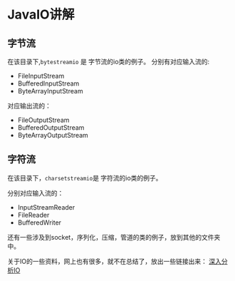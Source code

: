 # JavaIO讲解

## 字节流
在该目录下,`bytestreamio` 是 字节流的io类的例子。
分别有对应输入流的:

- FileInputStream
- BufferedInputStream
- ByteArrayInputStream

对应输出流的：

- FileOutputStream
- BufferedOutputStream
- ByteArrayOutputStream


## 字符流
在该目录下，`charsetstreamio`是 字符流的io类的例子。

分别对应输入流的：

- InputStreamReader
- FileReader
- BufferedWriter

还有一些涉及到socket，序列化，压缩，管道的类的例子，放到其他的文件夹中。

关于IO的一些资料，网上也有很多，就不在总结了，放出一些链接出来：
[深入分析IO](https://www.ibm.com/developerworks/cn/java/j-lo-javaio/#ibm-pcon)
